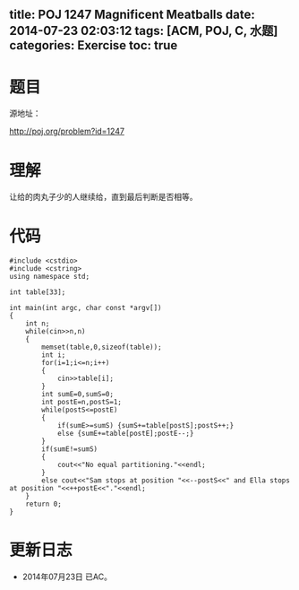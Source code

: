 ﻿title: POJ 1247 Magnificent Meatballs
date: 2014-07-23 02:03:12
tags: [ACM, POJ, C, 水题]
categories: Exercise
toc: true
---
# 题目
源地址：

http://poj.org/problem?id=1247

# 理解
让给的肉丸子少的人继续给，直到最后判断是否相等。

<!-- more -->

# 代码
```#include <iostream>
#include <cstdio>
#include <cstring>
using namespace std;

int table[33];

int main(int argc, char const *argv[])
{
    int n;
    while(cin>>n,n)
    {
        memset(table,0,sizeof(table));
        int i;
        for(i=1;i<=n;i++)
        {
            cin>>table[i];
        }
        int sumE=0,sumS=0;
        int postE=n,postS=1;
        while(postS<=postE)
        {
            if(sumE>=sumS) {sumS+=table[postS];postS++;}
            else {sumE+=table[postE];postE--;}
        }
        if(sumE!=sumS)
        {
            cout<<"No equal partitioning."<<endl;
        }
        else cout<<"Sam stops at position "<<--postS<<" and Ella stops at position "<<++postE<<"."<<endl;
    }
    return 0;
}
```
# 更新日志
- 2014年07月23日 已AC。